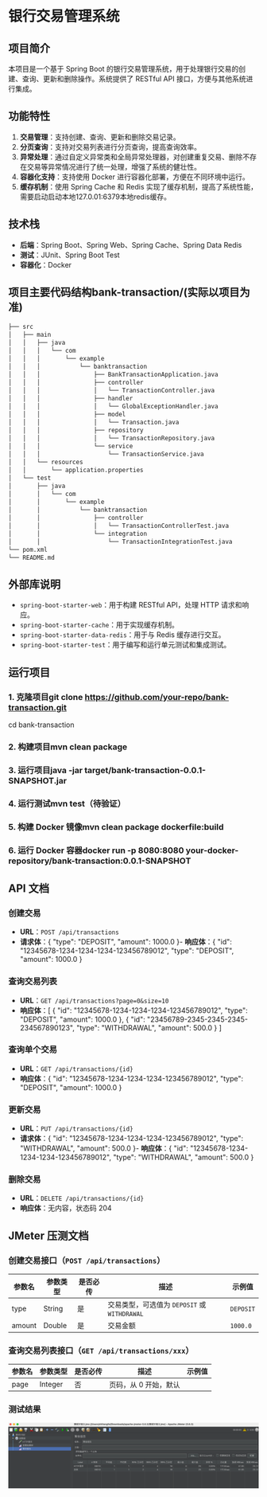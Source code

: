 # 银行交易管理系统

## 项目简介
本项目是一个基于 Spring Boot 的银行交易管理系统，用于处理银行交易的创建、查询、更新和删除操作。系统提供了 RESTful API 接口，方便与其他系统进行集成。

## 功能特性
1. **交易管理**：支持创建、查询、更新和删除交易记录。
2. **分页查询**：支持对交易列表进行分页查询，提高查询效率。
3. **异常处理**：通过自定义异常类和全局异常处理器，对创建重复交易、删除不存在交易等异常情况进行了统一处理，增强了系统的健壮性。
4. **容器化支持**：支持使用 Docker 进行容器化部署，方便在不同环境中运行。
5. **缓存机制**：使用 Spring Cache 和 Redis 实现了缓存机制，提高了系统性能，需要启动启动本地127.0.01:6379本地redis缓存。

## 技术栈
- **后端**：Spring Boot、Spring Web、Spring Cache、Spring Data Redis
- **测试**：JUnit、Spring Boot Test
- **容器化**：Docker

## 项目主要代码结构bank-transaction/(实际以项目为准)

```angular2html
├── src
│   ├── main
│   │   ├── java
│   │   │   └── com
│   │   │       └── example
│   │   │           └── banktransaction
│   │   │               ├── BankTransactionApplication.java
│   │   │               ├── controller
│   │   │               │   └── TransactionController.java
│   │   │               ├── handler
│   │   │               │   └── GlobalExceptionHandler.java
│   │   │               ├── model
│   │   │               │   └── Transaction.java
│   │   │               ├── repository
│   │   │               │   └── TransactionRepository.java
│   │   │               └── service
│   │   │                   └── TransactionService.java
│   │   └── resources
│   │       └── application.properties
│   └── test
│       ├── java
│       │   └── com
│       │       └── example
│       │           └── banktransaction
│       │               ├── controller
│       │               │   └── TransactionControllerTest.java
│       │               └── integration
│       │                   └── TransactionIntegrationTest.java
└── pom.xml
└── README.md
```
## 外部库说明
- `spring-boot-starter-web`：用于构建 RESTful API，处理 HTTP 请求和响应。
- `spring-boot-starter-cache`：用于实现缓存机制。
- `spring-boot-starter-data-redis`：用于与 Redis 缓存进行交互。
- `spring-boot-starter-test`：用于编写和运行单元测试和集成测试。

## 运行项目
### 1. 克隆项目git clone https://github.com/your-repo/bank-transaction.git
cd bank-transaction
### 2. 构建项目mvn clean package
### 3. 运行项目java -jar target/bank-transaction-0.0.1-SNAPSHOT.jar
### 4. 运行测试mvn test（待验证）
### 5. 构建 Docker 镜像mvn clean package dockerfile:build
### 6. 运行 Docker 容器docker run -p 8080:8080 your-docker-repository/bank-transaction:0.0.1-SNAPSHOT
## API 文档
### 创建交易
- **URL**：`POST /api/transactions`
- **请求体**：{
    "type": "DEPOSIT",
    "amount": 1000.0
}- **响应体**：{
    "id": "12345678-1234-1234-1234-123456789012",
    "type": "DEPOSIT",
    "amount": 1000.0
}
### 查询交易列表
- **URL**：`GET /api/transactions?page=0&size=10`
- **响应体**：[
    {
        "id": "12345678-1234-1234-1234-123456789012",
        "type": "DEPOSIT",
        "amount": 1000.0
    },
    {
        "id": "23456789-2345-2345-2345-234567890123",
        "type": "WITHDRAWAL",
        "amount": 500.0
    }
]
### 查询单个交易
- **URL**：`GET /api/transactions/{id}`
- **响应体**：{
    "id": "12345678-1234-1234-1234-123456789012",
    "type": "DEPOSIT",
    "amount": 1000.0
}
### 更新交易
- **URL**：`PUT /api/transactions/{id}`
- **请求体**：{
    "id": "12345678-1234-1234-1234-123456789012",
    "type": "WITHDRAWAL",
    "amount": 500.0
}- **响应体**：{
    "id": "12345678-1234-1234-1234-123456789012",
    "type": "WITHDRAWAL",
    "amount": 500.0
}
### 删除交易
- **URL**：`DELETE /api/transactions/{id}`
- **响应体**：无内容，状态码 204

## JMeter 压测文档
### 创建交易接口（`POST /api/transactions`）
| 参数名 | 参数类型 | 是否必传 | 描述 | 示例值 |
| ---- | ---- | ---- | ---- | ---- |
| type | String | 是 | 交易类型，可选值为 `DEPOSIT` 或 `WITHDRAWAL` | `DEPOSIT` |
| amount | Double | 是 | 交易金额 | `1000.0` |

### 查询交易列表接口（`GET /api/transactions/xxx`）
| 参数名 | 参数类型 | 是否必传 | 描述 | 示例值 |
| ---- | ---- | ---- | ---- | ---- |
| page | Integer | 否 | 页码，从 0 开始，默认
### 测试结果
![img.png](img.png)